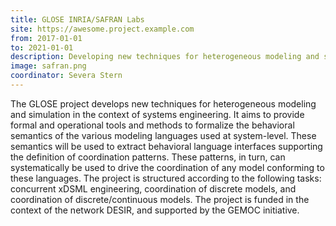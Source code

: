 ```yaml
---
title: GLOSE INRIA/SAFRAN Labs
site: https://awesome.project.example.com
from: 2017-01-01
to: 2021-01-01
description: Developing new techniques for heterogeneous modeling and simulation in the context of systems engineering.
image: safran.png
coordinator: Severa Stern
---
```


The GLOSE project develops new techniques for heterogeneous modeling and simulation in the context of systems engineering. It aims to provide formal and operational tools and methods to formalize the behavioral semantics of the various modeling languages used at system-level. These semantics will be used to extract behavioral language interfaces supporting the definition of coordination patterns. These patterns, in turn, can systematically be used to drive the coordination of any model conforming to these languages. The project is structured according to the following tasks: concurrent xDSML engineering, coordination of discrete models, and coordination of discrete/continuous models. The project is funded in the context of the network DESIR, and supported by the GEMOC initiative.